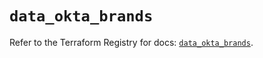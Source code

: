 # `data_okta_brands`

Refer to the Terraform Registry for docs: [`data_okta_brands`](https://registry.terraform.io/providers/okta/okta/4.11.1/docs/data-sources/brands).
